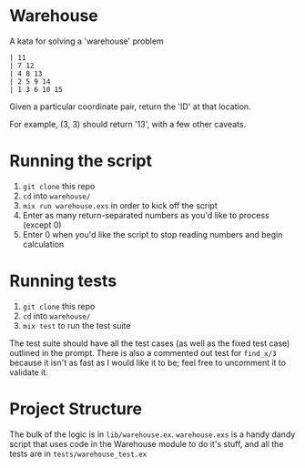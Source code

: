 # Warehouse

A kata for solving a 'warehouse' problem

```
| 11
| 7 12
| 4 8 13
| 2 5 9 14
| 1 3 6 10 15
```

Given a particular coordinate pair, return the 'ID' at that location.

For example, (3, 3) should return '13', with a few other caveats.

# Running the script

1. `git clone` this repo
2. `cd` into `warehouse/`
3. `mix run warehouse.exs` in order to kick off the script
4. Enter as many return-separated numbers as you'd like to process (except 0)
5. Enter 0 when you'd like the script to stop reading numbers and begin calculation

# Running tests

1. `git clone` this repo
2. `cd` into `warehouse/`
3. `mix test` to run the test suite

The test suite should have all the test cases (as well as the fixed test case) outlined in the prompt. There is also a commented out test for `find_x/3` because it isn't as fast as I would like it to be; feel free to uncomment it to validate it.

# Project Structure

The bulk of the logic is in `lib/warehouse.ex`. `warehouse.exs` is a handy dandy script that uses code in the Warehouse module to do it's stuff, and all the tests are in `tests/warehouse_test.ex`
